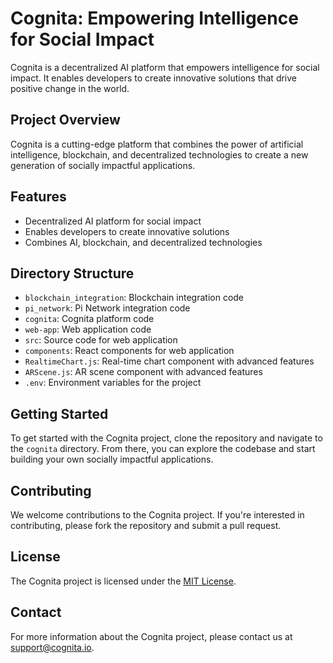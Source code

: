Cognita: Empowering Intelligence for Social Impact
=============================================

Cognita is a decentralized AI platform that empowers intelligence for social impact. It enables developers to create innovative solutions that drive positive change in the world.

Project Overview
---------------

Cognita is a cutting-edge platform that combines the power of artificial intelligence, blockchain, and decentralized technologies to create a new generation of socially impactful applications.

Features
--------

* Decentralized AI platform for social impact
* Enables developers to create innovative solutions
* Combines AI, blockchain, and decentralized technologies

Directory Structure
-------------------

* `blockchain_integration`: Blockchain integration code
* `pi_network`: Pi Network integration code
* `cognita`: Cognita platform code
* `web-app`: Web application code
* `src`: Source code for web application
* `components`: React components for web application
* `RealtimeChart.js`: Real-time chart component with advanced features
* `ARScene.js`: AR scene component with advanced features
* `.env`: Environment variables for the project

Getting Started
---------------

To get started with the Cognita project, clone the repository and navigate to the `cognita` directory. From there, you can explore the codebase and start building your own socially impactful applications.

Contributing
------------

We welcome contributions to the Cognita project. If you're interested in contributing, please fork the repository and submit a pull request.

License
-------

The Cognita project is licensed under the [MIT License](https://opensource.org/licenses/MIT).

Contact
-------

For more information about the Cognita project, please contact us at [support@cognita.io](support@cognita.io).
